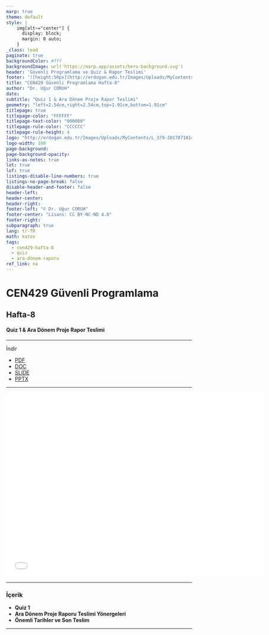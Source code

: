 ```yaml
---
marp: true
theme: default
style: |
    img[alt~="center"] {
      display: block;
      margin: 0 auto;
    }
_class: lead
paginate: true
backgroundColor: #fff
backgroundImage: url('https://marp.app/assets/hero-background.svg')
header: 'Güvenli Programlama ve Quiz & Rapor Teslimi'
footer: '![height:50px](http://erdogan.edu.tr/Images/Uploads/MyContents/L_379-20170718142719217230.jpg) RTEU CEN429 Hafta-8'
title: "CEN429 Güvenli Programlama Hafta-8"
author: "Dr. Uğur CORUH"
date:
subtitle: "Quiz 1 & Ara Dönem Proje Rapor Teslimi"
geometry: "left=2.54cm,right=2.54cm,top=1.91cm,bottom=1.91cm"
titlepage: true
titlepage-color: "FFFFFF"
titlepage-text-color: "000000"
titlepage-rule-color: "CCCCCC"
titlepage-rule-height: 4
logo: "http://erdogan.edu.tr/Images/Uploads/MyContents/L_379-20170718142719217230.jpg"
logo-width: 100
page-background:
page-background-opacity:
links-as-notes: true
lot: true
lof: true
listings-disable-line-numbers: true
listings-no-page-break: false
disable-header-and-footer: false
header-left:
header-center:
header-right:
footer-left: "© Dr. Uğur CORUH"
footer-center: "Lisans: CC BY-NC-ND 4.0"
footer-right:
subparagraph: true
lang: tr-TR
math: katex
tags:
  - cen429-hafta-8
  - quiz
  - ara-dönem-raporu
ref_link: na
---
```


<!-- _backgroundColor: aquq -->

<!-- _color: orange -->

<!-- paginate: false -->

# CEN429 Güvenli Programlama

## Hafta-8

#### Quiz 1 & Ara Dönem Proje Rapor Teslimi

---

İndir 

- [PDF](pandoc_cen429-week-8.tr_doc.pdf)
- [DOC](pandoc_cen429-week-8.tr_word.docx)
- [SLIDE](cen429-week-8.tr_slide.pdf)
- [PPTX](cen429-week-8.tr_slide.pptx)

---

<iframe width=700, height=500 frameBorder=0 src="../cen429-week-8.tr_slide.html"></iframe>

---

### İçerik

- **Quiz 1**
- **Ara Dönem Proje Raporu Teslimi Yönergeleri**
- **Önemli Tarihler ve Son Teslim**

---